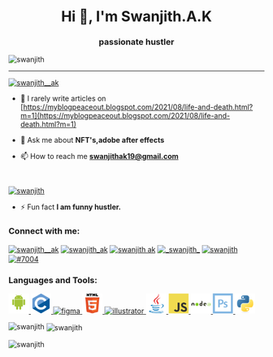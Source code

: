 <h1 align="center">Hi 👋, I'm Swanjith.A.K</h1>
<h3 align="center">passionate hustler</h3>

<p align="left"> <img src="https://komarev.com/ghpvc/?username=swanjith&label=Profile%20views&color=0e75b6&style=flat" alt="swanjith" /> </p>

<hr>

<p align="left"> <a href="https://twitter.com/swanjith__ak" target="blank"><img src="https://img.shields.io/twitter/follow/swanjith__ak?logo=twitter&style=for-the-badge" alt="swanjith__ak" /></a> </p>

- 📝 I rarely write articles on [https://myblogpeaceout.blogspot.com/2021/08/life-and-death.html?m=1](https://myblogpeaceout.blogspot.com/2021/08/life-and-death.html?m=1)

- 💬 Ask me about **NFT's,adobe after effects**

- 📫 How to reach me **swanjithak19@gmail.com**

<br>
<p align="left"> <a href="https://github.com/ryo-ma/github-profile-trophy"><img src="https://github-profile-trophy.vercel.app/?username=swanjith" alt="swanjith" /></a> </p>


- ⚡ Fun fact **I am funny hustler.**

<h3 align="left">Connect with me:</h3>
<p align="left">
<a href="https://twitter.com/swanjith__ak" target="blank"><img align="center" src="https://raw.githubusercontent.com/rahuldkjain/github-profile-readme-generator/master/src/images/icons/Social/twitter.svg" alt="swanjith__ak" height="30" width="40" /></a>
<a href="https://linkedin.com/in/swanjith_ak" target="blank"><img align="center" src="https://raw.githubusercontent.com/rahuldkjain/github-profile-readme-generator/master/src/images/icons/Social/linked-in-alt.svg" alt="swanjith_ak" height="30" width="40" /></a>
<a href="https://fb.com/swanjith ak" target="blank"><img align="center" src="https://raw.githubusercontent.com/rahuldkjain/github-profile-readme-generator/master/src/images/icons/Social/facebook.svg" alt="swanjith ak" height="30" width="40" /></a>
<a href="https://instagram.com/_swanjith_" target="blank"><img align="center" src="https://raw.githubusercontent.com/rahuldkjain/github-profile-readme-generator/master/src/images/icons/Social/instagram.svg" alt="_swanjith_" height="30" width="40" /></a>
<a href="https://www.youtube.com/c/swanjith" target="blank"><img align="center" src="https://raw.githubusercontent.com/rahuldkjain/github-profile-readme-generator/master/src/images/icons/Social/youtube.svg" alt="swanjith" height="30" width="40" /></a>
<a href="https://discord.gg/#7004" target="blank"><img align="center" src="https://raw.githubusercontent.com/rahuldkjain/github-profile-readme-generator/master/src/images/icons/Social/discord.svg" alt="#7004" height="30" width="40" /></a>
</p>

<h3 align="left">Languages and Tools:</h3>
<p align="left"> <a href="https://developer.android.com" target="_blank" rel="noreferrer"> <img src="https://raw.githubusercontent.com/devicons/devicon/master/icons/android/android-original-wordmark.svg" alt="android" width="40" height="40"/> </a> <a href="https://www.cprogramming.com/" target="_blank" rel="noreferrer"> <img src="https://raw.githubusercontent.com/devicons/devicon/master/icons/c/c-original.svg" alt="c" width="40" height="40"/> </a> <a href="https://www.figma.com/" target="_blank" rel="noreferrer"> <img src="https://www.vectorlogo.zone/logos/figma/figma-icon.svg" alt="figma" width="40" height="40"/> </a> <a href="https://www.w3.org/html/" target="_blank" rel="noreferrer"> <img src="https://raw.githubusercontent.com/devicons/devicon/master/icons/html5/html5-original-wordmark.svg" alt="html5" width="40" height="40"/> </a> <a href="https://www.adobe.com/in/products/illustrator.html" target="_blank" rel="noreferrer"> <img src="https://www.vectorlogo.zone/logos/adobe_illustrator/adobe_illustrator-icon.svg" alt="illustrator" width="40" height="40"/> </a> <a href="https://www.java.com" target="_blank" rel="noreferrer"> <img src="https://raw.githubusercontent.com/devicons/devicon/master/icons/java/java-original.svg" alt="java" width="40" height="40"/> </a> <a href="https://developer.mozilla.org/en-US/docs/Web/JavaScript" target="_blank" rel="noreferrer"> <img src="https://raw.githubusercontent.com/devicons/devicon/master/icons/javascript/javascript-original.svg" alt="javascript" width="40" height="40"/> </a> <a href="https://nodejs.org" target="_blank" rel="noreferrer"> <img src="https://raw.githubusercontent.com/devicons/devicon/master/icons/nodejs/nodejs-original-wordmark.svg" alt="nodejs" width="40" height="40"/> </a> <a href="https://www.photoshop.com/en" target="_blank" rel="noreferrer"> <img src="https://raw.githubusercontent.com/devicons/devicon/master/icons/photoshop/photoshop-line.svg" alt="photoshop" width="40" height="40"/> </a> <a href="https://www.python.org" target="_blank" rel="noreferrer"> <img src="https://raw.githubusercontent.com/devicons/devicon/master/icons/python/python-original.svg" alt="python" width="40" height="40"/> </a> </p>

<p><img align="left" src="https://github-readme-stats.vercel.app/api/top-langs?username=swanjith&show_icons=true&locale=en&layout=compact" alt="swanjith" /></p>

<p>&nbsp;<img align="center" src="https://github-readme-stats.vercel.app/api?username=swanjith&show_icons=true&locale=en" alt="swanjith" /></p>

<p><img align="center" src="https://github-readme-streak-stats.herokuapp.com/?user=swanjith&" alt="swanjith" /></p>
